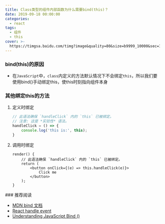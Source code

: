 ```yaml
---
title: Class类型的组件内部函数为什么需要bind(this)？
date: 2019-09-18 00:00:00
categories:
  - react
tags:
  - 组件
  - this
cover: >-
  https://timgsa.baidu.com/timg?image&quality=80&size=b9999_10000&sec=1570615514153&di=6f99e51380c6212468e4565b6321a633&imgtype=0&src=http%3A%2F%2Fpic4.zhimg.com%2Fv2-38bdac71902e51febd1ab576a32c0616_1200x500.jpg
---
```


### bind(this)的原因

- 在`JavaScript`中，`class`内定义的方法默认情况下不会绑定`this`，所以我们要使用bind()手动绑定this，使this时刻指向组件本身

### 其他绑定this的方法

1. 定义时绑定
    ```javascript
    // 此语法确保 `handleClick` 内的 `this` 已被绑定。
    // 注意: 这是 *实验性* 语法。
    handleClick = () => {
        console.log('this is:', this);
    }
    ```
2. 调用时绑定
    ```
    render() {
        // 此语法确保 `handleClick` 内的 `this` 已被绑定。
        return (
            <button onClick={(e) => this.handleClick(e)}>
                Click me
            </button>
        );
    }
	```

### 推荐阅读
- [MDN bind 文档](https://developer.mozilla.org/en-US/docs/Web/JavaScript/Reference/Global_Objects/Function/bind)
- [React handle event](https://reactjs.org/docs/handling-events.html)
- [Understanding JavaScript Bind ()](https://www.smashingmagazine.com/2014/01/understanding-javascript-function-prototype-bind/)

